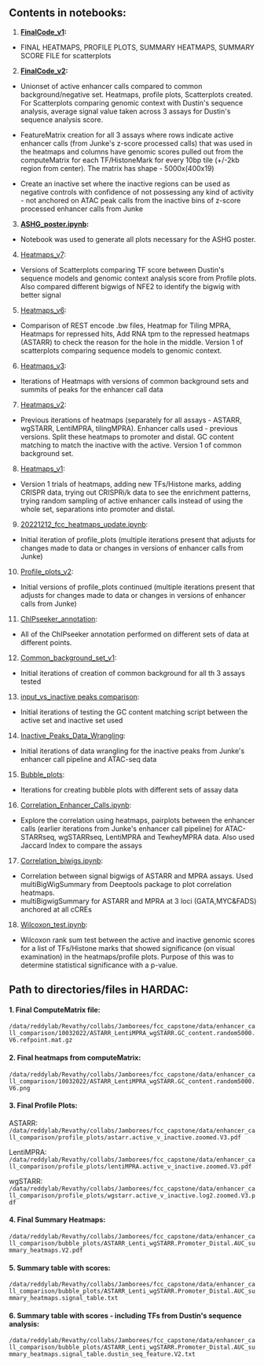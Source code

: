 ## Contents in notebooks:

1. **[FinalCode_v1](https://github.com/RevathyVenukuttan/Reddy_lab/blob/main/FCC_Capstone/FinalCode_v1.ipynb):**

 - FINAL HEATMAPS, PROFILE PLOTS, SUMMARY HEATMAPS, SUMMARY SCORE FILE for scatterplots

2. **[FinalCode_v2](https://github.com/RevathyVenukuttan/Reddy_lab/blob/main/FCC_Capstone/FinalCode_v2.ipynb):**

 - Unionset of active enhancer calls compared to common background/negative set. Heatmaps, profile plots, Scatterplots created. For Scatterplots comparing genomic context with Dustin's sequence analysis, average signal value taken across 3 assays for Dustin's sequence analysis score.

 - FeatureMatrix creation for all 3 assays where rows indicate active enhancer calls (from Junke's z-score processed calls) that was used in the heatmaps and columns have genomic scores pulled out from the computeMatrix for each TF/HistoneMark for every 10bp tile (+/-2kb region from center). The matrix has shape - 5000x(400x19) 

 - Create an inactive set where the inactive regions can be used as negative controls with confidence of not possessing any kind of activity - not anchored on ATAC peak calls from the inactive bins of z-score processed enhancer calls from Junke

3. **[ASHG_poster.ipynb](https://github.com/RevathyVenukuttan/Reddy_lab/blob/main/FCC_Capstone/ASHG_poster.ipynb):**

 - Notebook was used to generate all plots necessary for the ASHG poster.

4. [Heatmaps_v7](https://github.com/RevathyVenukuttan/Reddy_lab/blob/main/FCC_Capstone/Heatmaps_v7.ipynb):

 - Versions of Scatterplots comparing TF score between Dustin's sequence models and genomic context analysis score from Profile plots. Also compared different bigwigs of NFE2 to identify the bigwig with better signal

5. [Heatmaps_v6](https://github.com/RevathyVenukuttan/Reddy_lab/blob/main/FCC_Capstone/Heatmaps_v6.ipynb):

 - Comparison of REST encode .bw files, Heatmap for Tiling MPRA, Heatmaps for repressed hits, Add RNA tpm to the repressed heatmaps (ASTARR) to check the reason for the hole in the middle. Version 1 of scatterplots comparing sequence models to genomic context. 
 
6. [Heatmaps_v3](https://github.com/RevathyVenukuttan/Reddy_lab/blob/main/FCC_Capstone/Heatmaps_v3.ipynb): 

 - Iterations of Heatmaps with versions of common background sets and summits of peaks for the enhancer call data

7. [Heatmaps_v2](https://github.com/RevathyVenukuttan/Reddy_lab/blob/main/FCC_Capstone/Heatmaps_v2.ipynb):

 - Previous iterations of heatmaps (separately for all assays - ASTARR, wgSTARR, LentiMPRA, tilingMPRA). Enhancer calls used - previous versions. Split these heatmaps to promoter and distal. GC content matching to match the inactive with the active. Version 1 of common background set. 

8. [Heatmaps_v1](https://github.com/RevathyVenukuttan/Reddy_lab/blob/main/FCC_Capstone/Heatmaps_v1.ipynb):

 - Version 1 trials of heatmaps, adding new TFs/Histone marks, adding CRISPR data, trying out CRISPRi/k data to see the enrichment patterns, trying random sampling of active enhancer calls instead of using the whole set, separations into promoter and distal. 

9. [20221212_fcc_heatmaps_update.ipynb](https://github.com/RevathyVenukuttan/Reddy_lab/blob/main/FCC_Capstone/20221212_fcc_heatmaps_update.ipynb):

 - Initial iteration of profile_plots (multiple iterations present that adjusts for changes made to data or changes in versions of enhancer calls from Junke)

10. [Profile_plots_v2](https://github.com/RevathyVenukuttan/Reddy_lab/blob/main/FCC_Capstone/Profile_plots_v2.ipynb):

 - Initial versions of profile_plots continued (multiple iterations present that adjusts for changes made to data or changes in versions of enhancer calls from Junke)

11. [ChIPseeker_annotation](https://github.com/RevathyVenukuttan/Reddy_lab/blob/main/FCC_Capstone/Chipseeker_annotation.ipynb): 

 - All of the ChIPseeker annotation performed on different sets of data at different points.

12. [Common_background_set_v1](https://github.com/RevathyVenukuttan/Reddy_lab/blob/main/FCC_Capstone/Common_background_set_v1.ipynb): 

 - Initial iterations of creation of common background for all th 3 assays tested

13. [input_vs_inactive peaks comparison](https://github.com/RevathyVenukuttan/Reddy_lab/blob/main/FCC_Capstone/input_vs_inactive%20peaks%20comparison.ipynb): 

 - Initial iterations of testing the GC content matching script between the active set and inactive set used

14. [Inactive_Peaks_Data_Wrangling](https://github.com/RevathyVenukuttan/Reddy_lab/blob/main/FCC_Capstone/Inactive_Peaks_Data_Wrangling.ipynb):

 - Initial iterations of data wrangling for the inactive peaks from Junke's enhancer call pipeline and ATAC-seq data 

15. [Bubble_plots](https://github.com/RevathyVenukuttan/Reddy_lab/blob/main/FCC_Capstone/Bubble_plots.ipynb):

 - Iterations for creating bubble plots with different sets of assay data

16. [Correlation_Enhancer_Calls.ipynb](https://github.com/RevathyVenukuttan/Reddy_lab/blob/main/FCC_Capstone/Correlation_Enhancer_Calls.ipynb):
 
 - Explore the correlation using heatmaps, pairplots between the enhancer calls (earlier iterations from Junke's enhancer call pipeline) for ATAC-STARRseq, wgSTARRseq, LentiMPRA and TewheyMPRA data. Also used Jaccard Index to compare the assays

17. [Correlation_biwigs.ipynb](https://github.com/RevathyVenukuttan/Reddy_lab/blob/main/FCC_Capstone/Correlation_bigwigs.ipynb):

 - Correlation between signal bigwigs of ASTARR and MPRA assays. Used multiBigWigSummary from Deeptools package to plot correlation heatmaps.
 - multiBigwigSummary for ASTARR and MPRA at 3 loci (GATA,MYC&FADS) anchored at all cCREs

18. [Wilcoxon_test.ipynb](https://github.com/RevathyVenukuttan/Reddy_lab/blob/main/FCC_Capstone/Wilcoxon_test.ipynb):

 - Wilcoxon rank sum test between the active and inactive genomic scores for a list of TFs/Histone marks that showed significance (on visual examination) in the heatmaps/profile plots. Purpose of this was to determine statistical significance with a p-value.



## Path to directories/files in HARDAC:

#### 1. Final ComputeMatrix file: 

`/data/reddylab/Revathy/collabs/Jamborees/fcc_capstone/data/enhancer_call_comparison/10032022/ASTARR_LentiMPRA_wgSTARR.GC_content.random5000.V6.refpoint.mat.gz`

#### 2. Final heatmaps from computeMatrix:

`/data/reddylab/Revathy/collabs/Jamborees/fcc_capstone/data/enhancer_call_comparison/10032022/ASTARR_LentiMPRA_wgSTARR.GC_content.random5000.V6.png`

#### 3. Final Profile Plots:

ASTARR: `/data/reddylab/Revathy/collabs/Jamborees/fcc_capstone/data/enhancer_call_comparison/profile_plots/astarr.active_v_inactive.zoomed.V3.pdf`

LentiMPRA: `/data/reddylab/Revathy/collabs/Jamborees/fcc_capstone/data/enhancer_call_comparison/profile_plots/lentiMPRA.active_v_inactive.zoomed.V3.pdf`

wgSTARR: `/data/reddylab/Revathy/collabs/Jamborees/fcc_capstone/data/enhancer_call_comparison/profile_plots/wgstarr.active_v_inactive.log2.zoomed.V3.pdf`

#### 4. Final Summary Heatmaps:

`/data/reddylab/Revathy/collabs/Jamborees/fcc_capstone/data/enhancer_call_comparison/bubble_plots/ASTARR_Lenti_wgSTARR.Promoter_Distal.AUC_summary_heatmaps.V2.pdf`

#### 5. Summary table with scores: 

`/data/reddylab/Revathy/collabs/Jamborees/fcc_capstone/data/enhancer_call_comparison/bubble_plots/ASTARR_Lenti_wgSTARR.Promoter_Distal.AUC_summary_heatmaps.signal_table.txt`

#### 6. Summary table with scores - including TFs from Dustin's sequence analysis:

`/data/reddylab/Revathy/collabs/Jamborees/fcc_capstone/data/enhancer_call_comparison/bubble_plots/ASTARR_Lenti_wgSTARR.Promoter_Distal.AUC_summary_heatmaps.signal_table.dustin_seq_feature.V2.txt`


